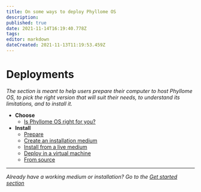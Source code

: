 ```yaml
---
title: On some ways to deploy Phyllome OS
description: 
published: true
date: 2021-11-14T16:19:40.778Z
tags: 
editor: markdown
dateCreated: 2021-11-13T11:19:53.459Z
---
```


# Deployments

*The section is meant to help users prepare their computer to host Phyllome OS, to pick the right version that will suit their needs, to understand its limitations, and to install it.*

* **Choose**
	* [Is Phyllome OS right for you?](/deploy/rightforyou)
* **Install**
  * [Prepare](/deploy/prepare)
  * [Create an installation medium](/deploy/medium)
  * [Install from a live medium](/deploy/install) 
  * [Deploy in a virtual machine](/deploy/vm)
  * [From source](/deploy/source)
--- 
*Already have a working medium or installation? Go to the [Get started section](/getstarted)*